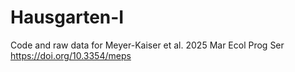 # Hausgarten-I
Code and raw data for Meyer-Kaiser et al. 2025 Mar Ecol Prog Ser https://doi.org/10.3354/meps
